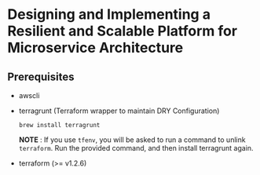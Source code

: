 # Designing and Implementing a Resilient and Scalable Platform for Microservice Architecture

## Prerequisites
- awscli
- terragrunt (Terraform wrapper to maintain DRY Configuration)

  ```
  brew install terragrunt
  ```

  **NOTE** :
  If you use `tfenv`, you will be asked to run a command to unlink `terraform`. Run the provided command, and then install terragrunt again.

- terraform (>= v1.2.6)

